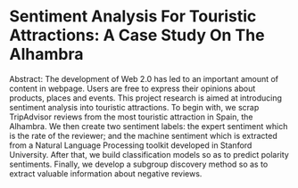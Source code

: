 #  Sentiment Analysis For Touristic Attractions: A Case Study On The Alhambra

Abstract: The development of Web 2.0 has led to an important amount of content in webpage. Users are free to express their opinions about products, places and events.
This project research is aimed at introducing sentiment analysis into touristic attractions. To begin with, we scrap TripAdvisor reviews from the most touristic
attraction in Spain, the Alhambra. We then create two sentiment labels: the expert sentiment which is the rate of the reviewer; and the machine sentiment which
is extracted from a Natural Language Processing toolkit developed in Stanford
University. After that, we build classification models so as to predict polarity sentiments. Finally, we develop a subgroup discovery method so as to extract valuable
information about negative reviews.
